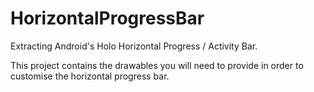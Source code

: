 HorizontalProgressBar
=====================

Extracting Android's Holo Horizontal Progress / Activity Bar.

This project contains the drawables you will need to provide in order to customise the horizontal progress bar.

